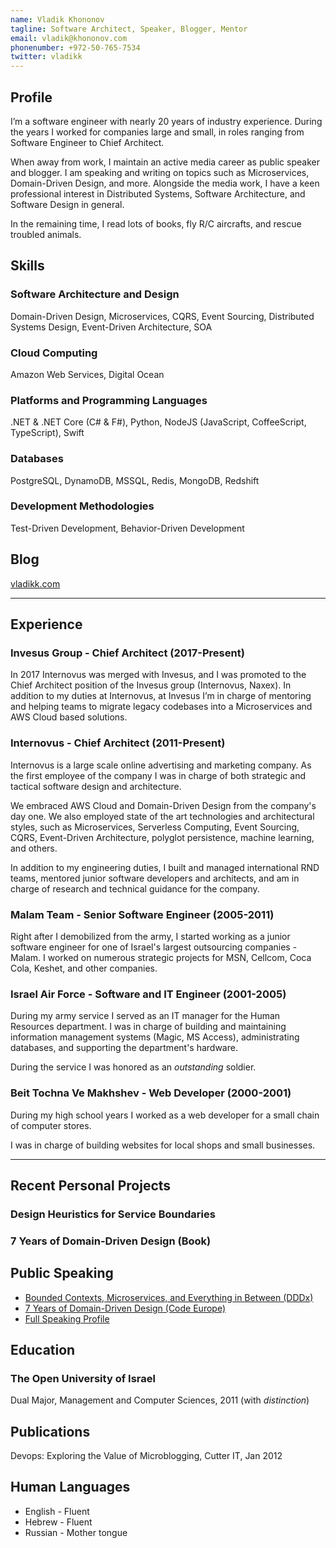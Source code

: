 ```yaml
---
name: Vladik Khononov
tagline: Software Architect, Speaker, Blogger, Mentor
email: vladik@khononov.com
phonenumber: +972-50-765-7534
twitter: vladikk
---
```


## Profile
I’m a software engineer with nearly 20 years of industry experience. During the years I worked for companies large and small, in roles ranging from Software Engineer to Chief Architect.

When away from work, I maintain an active media career as public speaker and blogger. I am speaking and writing on topics such as Microservices, Domain-Driven Design, and more. Alongside the media work, I have a keen professional interest in Distributed Systems, Software Architecture, and Software Design in general.

In the remaining time, I read lots of books, fly R/C aircrafts, and rescue troubled animals.

## Skills

### Software Architecture and Design
Domain-Driven Design, Microservices, CQRS, Event Sourcing, Distributed Systems Design, Event-Driven Architecture, SOA

### Cloud Computing
Amazon Web Services, Digital Ocean

### Platforms and Programming Languages
.NET & .NET Core (C# & F#), Python, NodeJS (JavaScript, CoffeeScript, TypeScript), Swift

### Databases
PostgreSQL, DynamoDB, MSSQL, Redis, MongoDB, Redshift

### Development Methodologies
Test-Driven Development, Behavior-Driven Development

## Blog
[vladikk.com](https://vladikk.com)

---

## Experience

### Invesus Group - Chief Architect (2017-Present)
In 2017 Internovus was merged with Invesus, and I was promoted to the Chief Architect position of the Invesus group (Internovus, Naxex). In addition to my duties at Internovus, at Invesus I’m in charge of mentoring and helping teams to migrate legacy codebases into a Microservices and AWS Cloud based solutions.

### Internovus - Chief Architect (2011-Present)
Internovus is a large scale online advertising and marketing company. As the first employee of the company I was in charge of both strategic and tactical software design and architecture.

We embraced AWS Cloud and Domain-Driven Design from the company's day one. We also employed state of the art technologies and architectural styles, such as Microservices, Serverless Computing, Event Sourcing, CQRS, Event-Driven Architecture, polyglot persistence, machine learning, and others.

In addition to my engineering duties, I built and managed international RND teams, mentored junior software developers and architects, and am in charge of research and technical guidance for the company.

### Malam Team - Senior Software Engineer (2005-2011)
Right after I demobilized from the army, I started working as a junior software engineer for one of Israel's largest outsourcing companies - Malam. I worked on numerous strategic projects for  MSN, Cellcom, Coca Cola, Keshet, and other companies.

### Israel Air Force - Software and IT Engineer (2001-2005)
During my army service I served as an IT manager for the Human Resources department. I was in charge of building and maintaining information management systems (Magic, MS Access), administrating databases, and supporting the department's hardware.

During the service I was honored as an *outstanding* soldier.

### Beit Tochna Ve Makhshev - Web Developer (2000-2001)
During my high school years I worked as a web developer for a small chain of computer stores.

I was in charge of building websites for local shops and small businesses.

---

## Recent Personal Projects
### Design Heuristics for Service Boundaries
### 7 Years of Domain-Driven Design (Book)

## Public Speaking
* [Bounded Contexts, Microservices, and Everything in Between (DDDx)](https://bit.ly/2wRdEzp)
* [7 Years of Domain-Driven Design (Code Europe)](https://bit.ly/2Ijs807)
* [Full Speaking Profile](http://vladikk.com/page/speaking)

## Education
### The Open University of Israel
Dual Major, Management and Computer Sciences, 2011 (with *distinction*)

## Publications
Devops: Exploring the Value of Microblogging, Cutter IT, Jan 2012

## Human Languages
* English - Fluent
* Hebrew - Fluent
* Russian - Mother tongue